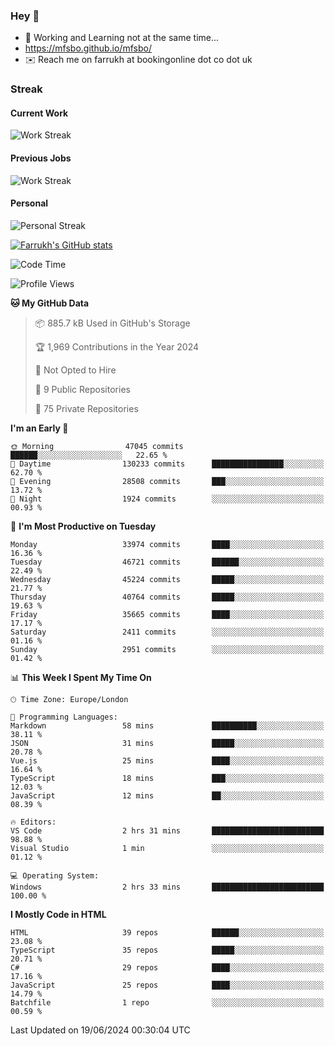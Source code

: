 ### Hey 👋

- 🏃 Working and Learning not at the same time...
- https://mfsbo.github.io/mfsbo/
- ✉️ Reach me on farrukh at bookingonline dot co dot uk

### Streak
#### Current Work
![Work Streak](https://streak-stats.demolab.com/?user=mfsbo)
#### Previous Jobs
![Work Streak](https://streak-stats.demolab.com/?user=farrukhcw)
#### Personal
![Personal Streak](https://streak-stats.demolab.com/?user=farrukhsubhani)

[![Farrukh's GitHub stats](https://github-readme-stats.vercel.app/api?username=mfsbo&hide=stars&count_private=true)](https://github.com/mfsbo/)

<!--START_SECTION:waka-->
![Code Time](http://img.shields.io/badge/Code%20Time-637%20hrs%2031%20mins-blue)

![Profile Views](http://img.shields.io/badge/Profile%20Views-14-blue)

**🐱 My GitHub Data** 

> 📦 885.7 kB Used in GitHub's Storage 
 > 
> 🏆 1,969 Contributions in the Year 2024
 > 
> 🚫 Not Opted to Hire
 > 
> 📜 9 Public Repositories 
 > 
> 🔑 75 Private Repositories 
 > 
**I'm an Early 🐤** 

```text
🌞 Morning                47045 commits       ██████░░░░░░░░░░░░░░░░░░░   22.65 % 
🌆 Daytime                130233 commits      ████████████████░░░░░░░░░   62.70 % 
🌃 Evening                28508 commits       ███░░░░░░░░░░░░░░░░░░░░░░   13.72 % 
🌙 Night                  1924 commits        ░░░░░░░░░░░░░░░░░░░░░░░░░   00.93 % 
```
📅 **I'm Most Productive on Tuesday** 

```text
Monday                   33974 commits       ████░░░░░░░░░░░░░░░░░░░░░   16.36 % 
Tuesday                  46721 commits       ██████░░░░░░░░░░░░░░░░░░░   22.49 % 
Wednesday                45224 commits       █████░░░░░░░░░░░░░░░░░░░░   21.77 % 
Thursday                 40764 commits       █████░░░░░░░░░░░░░░░░░░░░   19.63 % 
Friday                   35665 commits       ████░░░░░░░░░░░░░░░░░░░░░   17.17 % 
Saturday                 2411 commits        ░░░░░░░░░░░░░░░░░░░░░░░░░   01.16 % 
Sunday                   2951 commits        ░░░░░░░░░░░░░░░░░░░░░░░░░   01.42 % 
```


📊 **This Week I Spent My Time On** 

```text
🕑︎ Time Zone: Europe/London

💬 Programming Languages: 
Markdown                 58 mins             ██████████░░░░░░░░░░░░░░░   38.11 % 
JSON                     31 mins             █████░░░░░░░░░░░░░░░░░░░░   20.78 % 
Vue.js                   25 mins             ████░░░░░░░░░░░░░░░░░░░░░   16.64 % 
TypeScript               18 mins             ███░░░░░░░░░░░░░░░░░░░░░░   12.03 % 
JavaScript               12 mins             ██░░░░░░░░░░░░░░░░░░░░░░░   08.39 % 

🔥 Editors: 
VS Code                  2 hrs 31 mins       █████████████████████████   98.88 % 
Visual Studio            1 min               ░░░░░░░░░░░░░░░░░░░░░░░░░   01.12 % 

💻 Operating System: 
Windows                  2 hrs 33 mins       █████████████████████████   100.00 % 
```

**I Mostly Code in HTML** 

```text
HTML                     39 repos            ██████░░░░░░░░░░░░░░░░░░░   23.08 % 
TypeScript               35 repos            █████░░░░░░░░░░░░░░░░░░░░   20.71 % 
C#                       29 repos            ████░░░░░░░░░░░░░░░░░░░░░   17.16 % 
JavaScript               25 repos            ████░░░░░░░░░░░░░░░░░░░░░   14.79 % 
Batchfile                1 repo              ░░░░░░░░░░░░░░░░░░░░░░░░░   00.59 % 
```




 Last Updated on 19/06/2024 00:30:04 UTC
<!--END_SECTION:waka-->
<!--
**mfsbo/mfsbo** is a ✨ _special_ ✨ repository because its `README.md` (this file) appears on your GitHub profile.

Here are some ideas to get you started:

- 🔭 I’m currently working on ...
- 🌱 I’m currently learning ...
- 👯 I’m looking to collaborate on ...
- 🤔 I’m looking for help with ...
- 💬 Ask me about ...
- 📫 How to reach me: ...
- 😄 Pronouns: ...
- ⚡ Fun fact: ...
-->
